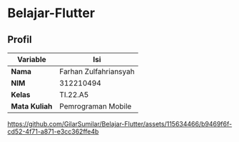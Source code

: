 # Belajar-Flutter
## Profil
| Variable | Isi |
| -------- | --- |
| **Nama** |  Farhan Zulfahriansyah |
| **NIM** | 312210494 |
| **Kelas** | TI.22.A5 |
| **Mata Kuliah** | Pemrograman Mobile |

https://github.com/GilarSumilar/Belajar-Flutter/assets/115634466/b9469f6f-cd52-4f71-a871-e3cc362ffe4b
